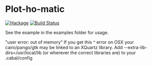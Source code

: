 Plot-ho-matic
==

[![Hackage](https://img.shields.io/hackage/v/Plot-ho-matic.svg)](https://hackage.haskell.org/package/Plot-ho-matic) [![Build Status](https://travis-ci.org/ghorn/Plot-ho-matic.png?branch=master)](https://travis-ci.org/ghorn/Plot-ho-matic)

See the example in the examples folder for usage.

"user error: out of memory"
If you get this ^ error on OSX your cairo/pango/gtk may be linked to an XQuartz library.
 Add --extra-lib-dirs=/usr/local/lib (or wherever the correct libraries are) to your .cabal/config
